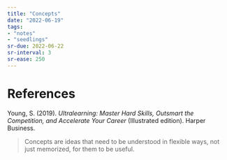 ```yaml
---
title: "Concepts"
date: "2022-06-19"
tags:
- "notes"
- "seedlings"
sr-due: 2022-06-22
sr-interval: 3
sr-ease: 250
---
```



# References

Young, S. (2019). _Ultralearning: Master Hard Skills, Outsmart the Competition, and Accelerate Your Career_ (Illustrated edition). Harper Business.
>Concepts are ideas that need to be understood in flexible ways, not just memorized, for them to be useful.